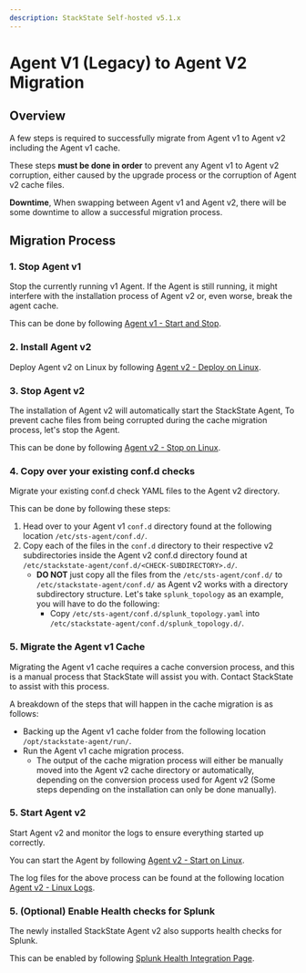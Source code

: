 ```yaml
---
description: StackState Self-hosted v5.1.x
---
```


# Agent V1 \(Legacy\) to Agent V2 Migration

## Overview

A few steps is required to successfully migrate from Agent v1 to Agent v2 including the Agent v1 cache.

These steps **must be done in order** to prevent any Agent v1 to Agent v2 corruption, either caused by the upgrade process or the corruption of Agent v2 cache files.

**Downtime**, When swapping between Agent v1 and Agent v2, there will be some downtime to allow a successful migration process.

## Migration Process

### 1. Stop Agent v1

Stop the currently running v1 Agent. If the Agent is still running, it might interfere with the installation process of Agent v2 or, even worse, break the agent cache.

This can be done by following [Agent v1 - Start and Stop](/setup/agent/agent-v1.md#start--stop--restart-the-agent).

### 2. Install Agent v2

Deploy Agent v2 on Linux by following [Agent v2 - Deploy on Linux](/setup/agent/linux.md).

### 3. Stop Agent v2

The installation of Agent v2 will automatically start the StackState Agent, To prevent cache files from being corrupted during the
cache migration process, let's stop the Agent.

This can be done by following [Agent v2 - Stop on Linux](/setup/agent/linux.md#start-stop-or-restart-the-agent).

### 4. Copy over your existing conf.d checks

Migrate your existing conf.d check YAML files to the Agent v2 directory.

This can be done by following these steps:

1. Head over to your Agent v1 `conf.d` directory found at the following location `/etc/sts-agent/conf.d/`.
2. Copy each of the files in the `conf.d` directory to their respective v2 subdirectories inside the Agent v2 conf.d directory found at `/etc/stackstate-agent/conf.d/<CHECK-SUBDIRECTORY>.d/`.
   - **DO NOT** just copy all the files from the `/etc/sts-agent/conf.d/` to `/etc/stackstate-agent/conf.d/` as Agent v2 works with a directory subdirectory structure. Let's take `splunk_topology` as an example, you will have to do the following:
     - Copy `/etc/sts-agent/conf.d/splunk_topology.yaml` into `/etc/stackstate-agent/conf.d/splunk_topology.d/`.

### 5. Migrate the Agent v1 Cache

Migrating the Agent v1 cache requires a cache conversion process, and this is a manual process that StackState will assist you with.
Contact StackState to assist with this process.

A breakdown of the steps that will happen in the cache migration is as follows:

- Backing up the Agent v1 cache folder from the following location `/opt/stackstate-agent/run/`.
- Run the Agent v1 cache migration process.
   - The output of the cache migration process will either be manually moved into the Agent v2 cache directory or automatically, depending on the conversion process used for Agent v2 (Some steps depending on the installation can only be done manually).

### 5. Start Agent v2

Start Agent v2 and monitor the logs to ensure everything started up correctly.

You can start the Agent by following [Agent v2 - Start on Linux](/setup/agent/linux.md#start-stop-or-restart-the-agent).

The log files for the above process can be found at the following location [Agent v2 - Linux Logs](/setup/agent/linux.md#log-files).

### 5. (Optional) Enable Health checks for Splunk

The newly installed StackState Agent v2 also supports health checks for Splunk. 

This can be enabled by following [Splunk Health Integration Page](/stackpacks/integrations/splunk/splunk_health.md).
